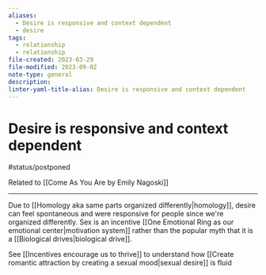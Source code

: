 ```yaml
---
aliases:
  - Desire is responsive and context dependent
  - desire
tags:
  - relationship
  - relationship
file-created: 2023-03-29
file-modified: 2023-09-02
note-type: general
description: 
linter-yaml-title-alias: Desire is responsive and context dependent
---
```


# Desire is responsive and context dependent

#status/postponed

Related to [[Come As You Are by Emily Nagoski]]

---

Due to [[Homology aka same parts organized differently|homology]], desire can feel spontaneous and were responsive for people since we're organized differently.  Sex is an incentive [[One Emotional Ring as our emotional center|motivation system]] rather than the popular myth that it is a [[Biological drives|biological drive]].

See [[Incentives encourage us to thrive]] to understand how [[Create romantic attraction by creating a sexual mood|sexual desire]] is fluid
